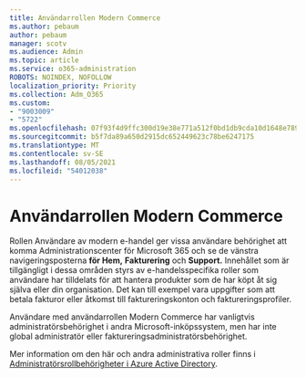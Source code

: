```yaml
---
title: Användarrollen Modern Commerce
ms.author: pebaum
author: pebaum
manager: scotv
ms.audience: Admin
ms.topic: article
ms.service: o365-administration
ROBOTS: NOINDEX, NOFOLLOW
localization_priority: Priority
ms.collection: Adm_O365
ms.custom:
- "9003009"
- "5722"
ms.openlocfilehash: 07f93f4d9ffc300d19e38e771a512f0bd1db9cda10d1648e789917d85a1a39df
ms.sourcegitcommit: b5f7da89a650d2915dc652449623c78be6247175
ms.translationtype: MT
ms.contentlocale: sv-SE
ms.lasthandoff: 08/05/2021
ms.locfileid: "54012038"
---
```

# <a name="modern-commerce-user-role"></a>Användarrollen Modern Commerce

Rollen Användare av modern e-handel ger vissa användare behörighet att komma Administrationscenter för Microsoft 365 och se de vänstra navigeringsposterna **för Hem,** **Fakturering** och **Support.** Innehållet som är tillgängligt i dessa områden styrs av e-handelsspecifika roller som användare har tilldelats för att hantera produkter som de har köpt åt sig själva eller din organisation. Det kan till exempel vara uppgifter som att betala fakturor eller åtkomst till faktureringskonton och faktureringsprofiler.

Användare med användarrollen Modern Commerce har vanligtvis administratörsbehörighet i andra Microsoft-inköpssystem, men har inte global administratör eller faktureringsadministratörsbehörighet.

Mer information om den här och andra administrativa roller finns i [Administratörsrollbehörigheter i Azure Active Directory](https://docs.microsoft.com/azure/active-directory/users-groups-roles/directory-assign-admin-roles#modern-commerce-administrator).